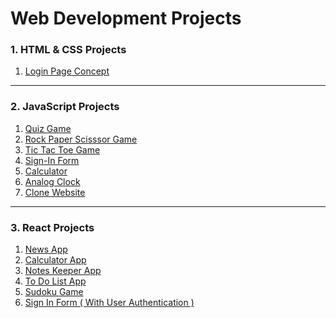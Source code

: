 #                                              **Web Development Projects** 


<h3>1. HTML & CSS Projects</h3>  

1. [Login Page Concept](https://prajwal-0706.github.io/Web-Development-Projects/HTML-CSS/Login-page/)

<hr>

<h3>2. JavaScript Projects</h3>

1. [Quiz Game](https://prajwal-0706.github.io/Web-Development-Projects/JavaScript%20Projects/Quiz%20Game/)
2. [Rock Paper Scisssor Game](https://prajwal-0706.github.io/Web-Development-Projects/JavaScript%20Projects/Rock%20Paper%20Scissor%20Paper/)
3. [Tic Tac Toe Game](https://prajwal-0706.github.io/Web-Development-Projects/JavaScript%20Projects/Tic%20Tac%20Toe%20Game/)
4. [Sign-In Form](https://prajwal-0706.github.io/Web-Development-Projects/JavaScript%20Projects/Sign-in%20Form/)
5. [Calculator](https://prajwal-0706.github.io/Web-Development-Projects/JavaScript%20Projects/Calculator/)
6. [Analog Clock](https://prajwal-0706.github.io/Web-Development-Projects/JavaScript%20Projects/Clock/)
7. [Clone Website](https://prajwal-0706.github.io/Web-Development-Projects/JavaScript%20Projects/Clone%20Website/)


<hr>

<h3>3. React Projects</h3>


1. [News App](https://news-app-prajwal.netlify.app/)
2. [Calculator App](https://calculator-prajwal-06.netlify.app/)
3. [Notes Keeper App](https://notes-keeper-prajwal.netlify.app/)
4. [To Do List App](https://to-do-list-khushi.netlify.app/)
5. [Sudoku Game](https://sudoku-kh.netlify.app/)
6. [Sign In Form ( With User Authentication )](https://form-kh.netlify.app/)
